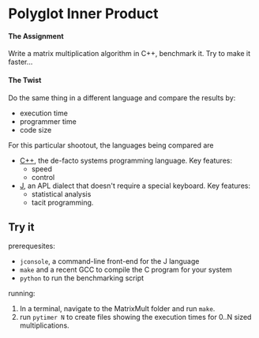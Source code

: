 # Polyglot Inner Product

#### The Assignment
Write a matrix multiplication algorithm in C++, benchmark it.
Try to make it faster...

#### The Twist
Do the same thing in a different language and compare the results by:

* execution time
* programmer time
* code size

For this particular shootout, the languages being compared are

* [C++](http://isocpp.org/), the de-facto systems programming language. Key features:
    * speed 
    * control
* [J](http://www.jsoftware.com/), an APL dialect that doesn't require a special keyboard. Key features:
    * statistical analysis
    * tacit programming.

## Try it
prerequesites:

* `jconsole`, a command-line front-end for the J language
* `make` and a recent GCC to compile the C program for your system
* `python` to run the benchmarking script

running:

1. In a terminal, navigate to the MatrixMult folder and run `make`.
2. run `pytimer N` to create files showing the execution times for 0..N sized multiplications.
